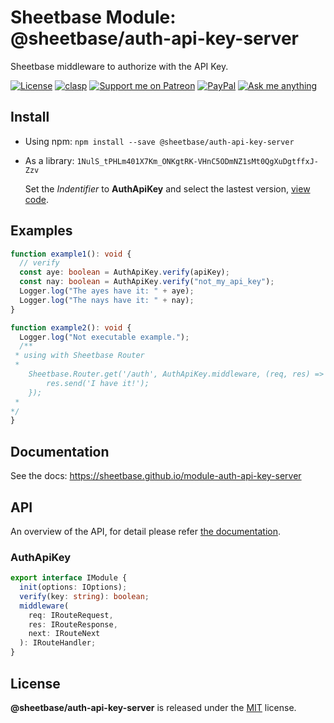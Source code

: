 # Sheetbase Module: @sheetbase/auth-api-key-server

Sheetbase middleware to authorize with the API Key.

<!-- <block:header> -->

[![License][license_badge]][license_url] [![clasp][clasp_badge]][clasp_url] [![Support me on Patreon][patreon_badge]][patreon_url] [![PayPal][paypal_donate_badge]][paypal_donate_url] [![Ask me anything][ask_me_badge]][ask_me_url]

<!-- </block:header> -->

## Install

- Using npm: `npm install --save @sheetbase/auth-api-key-server`

- As a library: `1NulS_tPHLm401X7Km_ONKgtRK-VHnC5ODmNZ1sMt0QgXuDgtffxJ-Zzv`

  Set the _Indentifier_ to **AuthApiKey** and select the lastest version, [view code](https://script.google.com/d/1NulS_tPHLm401X7Km_ONKgtRK-VHnC5ODmNZ1sMt0QgXuDgtffxJ-Zzv/edit?usp=sharing).

## Examples

```ts
function example1(): void {
  // verify
  const aye: boolean = AuthApiKey.verify(apiKey);
  const nay: boolean = AuthApiKey.verify("not_my_api_key");
  Logger.log("The ayes have it: " + aye);
  Logger.log("The nays have it: " + nay);
}

function example2(): void {
  Logger.log("Not executable example.");
  /**
 * using with Sheetbase Router
 * 
    Sheetbase.Router.get('/auth', AuthApiKey.middleware, (req, res) => {
        res.send('I have it!');
    });
 *
*/
}
```

## Documentation

See the docs: https://sheetbase.github.io/module-auth-api-key-server

## API

An overview of the API, for detail please refer [the documentation](https://sheetbase.github.io/module-auth-api-key-server).

### AuthApiKey

```ts
export interface IModule {
  init(options: IOptions);
  verify(key: string): boolean;
  middleware(
    req: IRouteRequest,
    res: IRouteResponse,
    next: IRouteNext
  ): IRouteHandler;
}
```

## License

**@sheetbase/auth-api-key-server** is released under the [MIT](https://github.com/sheetbase/module-auth-api-key-server/blob/master/LICENSE) license.

<!-- <block:footer> -->

[license_badge]: https://img.shields.io/github/license/mashape/apistatus.svg
[license_url]: https://github.com/sheetbase/module-auth-api-key-server/blob/master/LICENSE
[clasp_badge]: https://img.shields.io/badge/built%20with-clasp-4285f4.svg
[clasp_url]: https://github.com/google/clasp
[patreon_badge]: https://ionicabizau.github.io/badges/patreon.svg
[patreon_url]: https://www.patreon.com/lamnhan
[paypal_donate_badge]: https://ionicabizau.github.io/badges/paypal_donate.svg
[paypal_donate_url]: https://www.paypal.me/lamnhan
[ask_me_badge]: https://img.shields.io/badge/ask/me-anything-1abc9c.svg
[ask_me_url]: https://m.me/sheetbase

<!-- </block:footer> -->
